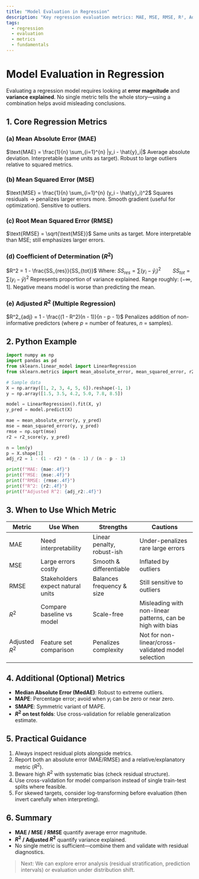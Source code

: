 ```yaml
---
title: "Model Evaluation in Regression"
description: "Key regression evaluation metrics: MAE, MSE, RMSE, R², Adjusted R² with formulas, Python example, and selection guidance"
tags:
  - regression
  - evaluation
  - metrics
  - fundamentals
---
```

# Model Evaluation in Regression

Evaluating a regression model requires looking at **error magnitude** and **variance explained**. No single metric tells the whole story—using a combination helps avoid misleading conclusions.

## 1. Core Regression Metrics

### (a) Mean Absolute Error (MAE)
$\text{MAE} = \frac{1}{n} \sum_{i=1}^{n} |y_i - \hat{y}_i|$
Average absolute deviation. Interpretable (same units as target). Robust to large outliers relative to squared metrics.

### (b) Mean Squared Error (MSE)
$\text{MSE} = \frac{1}{n} \sum_{i=1}^{n} (y_i - \hat{y}_i)^2$
Squares residuals → penalizes larger errors more. Smooth gradient (useful for optimization). Sensitive to outliers.

### &#40;c&#41; Root Mean Squared Error (RMSE)
$\text{RMSE} = \sqrt{\text{MSE}}$
Same units as target. More interpretable than MSE; still emphasizes larger errors.

### (d) Coefficient of Determination ($R^2$)
$R^2 = 1 - \frac{SS_{res}}{SS_{tot}}$
Where:
$SS_{res} = \sum (y_i - \hat{y}_i)^2 \qquad SS_{tot} = \sum (y_i - \bar{y})^2$
Represents proportion of variance explained. Range roughly: $(-\infty, 1]$. Negative means model is worse than predicting the mean.

### (e) Adjusted $R^2$ (Multiple Regression)
$R^2_{adj} = 1 - \frac{(1 - R^2)(n - 1)}{n - p - 1}$
Penalizes addition of non-informative predictors (where $p$ = number of features, $n$ = samples).

## 2. Python Example
```python
import numpy as np
import pandas as pd
from sklearn.linear_model import LinearRegression
from sklearn.metrics import mean_absolute_error, mean_squared_error, r2_score

# Sample data
X = np.array([1, 2, 3, 4, 5, 6]).reshape(-1, 1)
y = np.array([1.5, 3.5, 4.2, 5.0, 7.8, 8.5])

model = LinearRegression().fit(X, y)
y_pred = model.predict(X)

mae = mean_absolute_error(y, y_pred)
mse = mean_squared_error(y, y_pred)
rmse = np.sqrt(mse)
r2 = r2_score(y, y_pred)

n = len(y)
p = X.shape[1]
adj_r2 = 1 - (1 - r2) * (n - 1) / (n - p - 1)

print(f"MAE: {mae:.4f}")
print(f"MSE: {mse:.4f}")
print(f"RMSE: {rmse:.4f}")
print(f"R^2: {r2:.4f}")
print(f"Adjusted R^2: {adj_r2:.4f}")
```

## 3. When to Use Which Metric
| Metric | Use When | Strengths | Cautions |
|--------|----------|-----------|----------|
| MAE | Need interpretability | Linear penalty, robust-ish | Under-penalizes rare large errors |
| MSE | Large errors costly | Smooth & differentiable | Inflated by outliers |
| RMSE | Stakeholders expect natural units | Balances frequency & size | Still sensitive to outliers |
| $R^2$ | Compare baseline vs model | Scale-free | Misleading with non-linear patterns, can be high with bias |
| Adjusted $R^2$ | Feature set comparison | Penalizes complexity | Not for non-linear/cross-validated model selection |

## 4. Additional (Optional) Metrics
- **Median Absolute Error (MedAE)**: Robust to extreme outliers.
- **MAPE**: Percentage error; avoid when $y_i$ can be zero or near zero.
- **SMAPE**: Symmetric variant of MAPE.
- **$R^2$ on test folds**: Use cross-validation for reliable generalization estimate.

## 5. Practical Guidance
1. Always inspect residual plots alongside metrics.
2. Report both an absolute error (MAE/RMSE) and a relative/explanatory metric ($R^2$).
3. Beware high $R^2$ with systematic bias (check residual structure).
4. Use cross-validation for model comparison instead of single train-test splits where feasible.
5. For skewed targets, consider log-transforming before evaluation (then invert carefully when interpreting).

## 6. Summary
- **MAE / MSE / RMSE** quantify average error magnitude.
- **$R^2$ / Adjusted $R^2$** quantify variance explained.
- No single metric is sufficient—combine them and validate with residual diagnostics.

> Next: We can explore error analysis (residual stratification, prediction intervals) or evaluation under distribution shift.